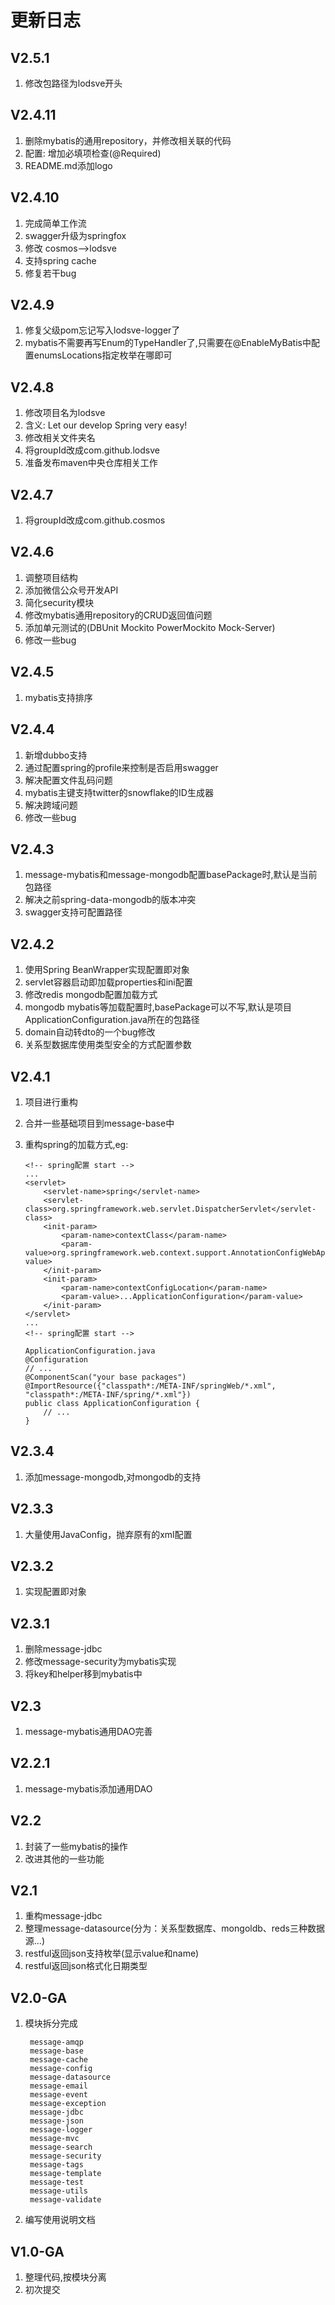 # 更新日志

## V2.5.1
1. 修改包路径为lodsve开头

## V2.4.11
1. 删除mybatis的通用repository，并修改相关联的代码
2. 配置: 增加必填项检查(@Required)
3. README.md添加logo

## V2.4.10
1. 完成简单工作流
2. swagger升级为springfox
3. 修改 cosmos-->lodsve
4. 支持spring cache
5. 修复若干bug

## V2.4.9
1. 修复父级pom忘记写入lodsve-logger了
2. mybatis不需要再写Enum的TypeHandler了,只需要在@EnableMyBatis中配置enumsLocations指定枚举在哪即可

## V2.4.8
1. 修改项目名为lodsve
2. 含义: Let our develop Spring very easy!
3. 修改相关文件夹名
4. 将groupId改成com.github.lodsve
5. 准备发布maven中央仓库相关工作

## V2.4.7
1. 将groupId改成com.github.cosmos

## V2.4.6
1. 调整项目结构
2. 添加微信公众号开发API
3. 简化security模块
4. 修改mybatis通用repository的CRUD返回值问题
5. 添加单元测试的(DBUnit Mockito PowerMockito Mock-Server)
6. 修改一些bug

## V2.4.5
1. mybatis支持排序

## V2.4.4
1. 新增dubbo支持
2. 通过配置spring的profile来控制是否启用swagger
3. 解决配置文件乱码问题
4. mybatis主键支持twitter的snowflake的ID生成器
5. 解决跨域问题
6. 修改一些bug

## V2.4.3
1. message-mybatis和message-mongodb配置basePackage时,默认是当前包路径
2. 解决之前spring-data-mongodb的版本冲突
3. swagger支持可配置路径

## V2.4.2
1. 使用Spring BeanWrapper实现配置即对象
2. servlet容器启动即加载properties和ini配置
3. 修改redis mongodb配置加载方式
4. mongodb mybatis等加载配置时,basePackage可以不写,默认是项目ApplicationConfiguration.java所在的包路径
5. domain自动转dto的一个bug修改
6. 关系型数据库使用类型安全的方式配置参数

## V2.4.1
1. 项目进行重构
2. 合并一些基础项目到message-base中
3. 重构spring的加载方式,eg:

	```
	<!-- spring配置 start -->
	...
    <servlet>
        <servlet-name>spring</servlet-name>
        <servlet-class>org.springframework.web.servlet.DispatcherServlet</servlet-class>
        <init-param>
            <param-name>contextClass</param-name>
            <param-value>org.springframework.web.context.support.AnnotationConfigWebApplicationContext</param-value>
        </init-param>
        <init-param>
            <param-name>contextConfigLocation</param-name>
            <param-value>...ApplicationConfiguration</param-value>
        </init-param>
    </servlet>
    ...
    <!-- spring配置 start -->

    ApplicationConfiguration.java
    @Configuration
    // ...
    @ComponentScan("your base packages")
    @ImportResource({"classpath*:/META-INF/springWeb/*.xml", "classpath*:/META-INF/spring/*.xml"})
    public class ApplicationConfiguration {
        // ...
    }
	```

## V2.3.4
1. 添加message-mongodb,对mongodb的支持

## V2.3.3
1. 大量使用JavaConfig，抛弃原有的xml配置

## V2.3.2
1. 实现配置即对象

## V2.3.1
1. 删除message-jdbc
2. 修改message-security为mybatis实现
3. 将key和helper移到mybatis中

## V2.3
1. message-mybatis通用DAO完善

## V2.2.1
1. message-mybatis添加通用DAO

## V2.2
1. 封装了一些mybatis的操作 
2. 改进其他的一些功能

## V2.1
1. 重构message-jdbc 
2. 整理message-datasource(分为：关系型数据库、mongoldb、reds三种数据源...) 
3. restful返回json支持枚举(显示value和name) 
4. restful返回json格式化日期类型

## V2.0-GA
1. 模块拆分完成

		message-amqp
		message-base
		message-cache
		message-config
		message-datasource
		message-email
		message-event
		message-exception
		message-jdbc
		message-json
		message-logger
		message-mvc
		message-search
		message-security
		message-tags
		message-template
		message-test
		message-utils
		message-validate
2. 编写使用说明文档

## V1.0-GA
1. 整理代码,按模块分离
2. 初次提交